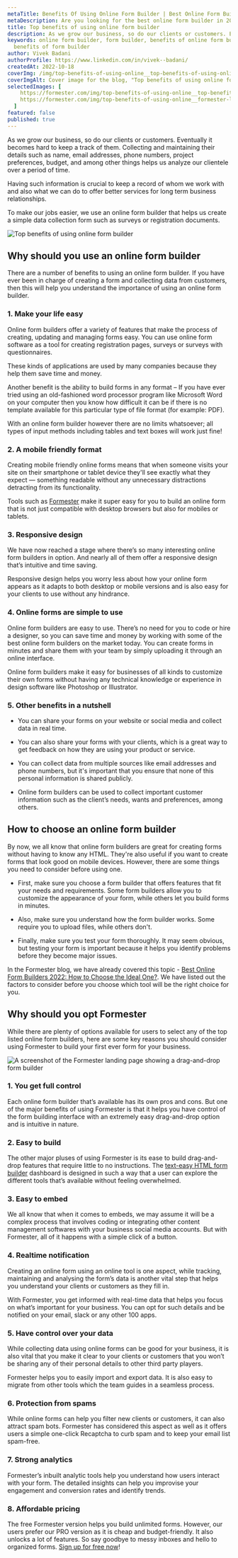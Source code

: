 ```yaml
---
metaTitle: Benefits Of Using Online Form Builder | Best Online Form Builder In 2023 - Formester
metaDescription: Are you looking for the best online form builder in 2023? Check out Formester's blog post to learn about the benefits of using an online form builder and how it can help you save time and money. 
title: Top benefits of using online form builder
description: As we grow our business, so do our clients or customers. Eventually it becomes hard to keep a track of them. Collecting and maintaining their details such as name, email addresses, phone numbers, project preferences, budget, and among other things helps us analyze our clientele over a period of time.
keywords: online form builder, form builder, benefits of online form builder,
  benefits of form builder
author: Vivek Badani
authorProfile: https://www.linkedin.com/in/vivek--badani/
createdAt: 2022-10-18
coverImg: /img/top-benefits-of-using-online__top-benefits-of-using-online-form-builder.png
coverImgAlt: Cover image for the blog, "Top benefits of using online form builder"
selectedImages: [
    https://formester.com/img/top-benefits-of-using-online__top-benefits-of-using-online-form-builder.png,
    https://formester.com/img/top-benefits-of-using-online__formester-landing-page.png
  ]
featured: false
published: true
---
```


As we grow our business, so do our clients or customers. Eventually
it becomes hard to keep a track of them. Collecting and maintaining their
details such as name, email addresses, phone numbers, project preferences,
budget, and among other things helps us analyze our clientele over a period of
time.

Having such information is crucial to keep a record of whom we work with and also what we can do to offer better services for long term business relationships.

To make our jobs easier, we use an online form builder that helps us create a simple data collection form such as surveys or registration documents.

![Top benefits of using online form builder](/img/top-benefits-of-using-online__top-benefits-of-using-online-form-builder.png 'Top benefits of using online form builder')

## Why should you use an online form builder

There are a number of benefits to using an online form builder. If you have ever been in charge of creating a form and collecting data from customers, then this will help you understand the importance of using an online form builder.

### 1. Make your life easy

Online form builders offer a variety of features that make the process of creating, updating and managing forms easy. You can use online form software as a tool for creating registration pages, surveys or surveys with questionnaires.

These kinds of applications are used by many companies because they help them save time and money.

Another benefit is the ability to build forms in any format – If you have ever tried using an old-fashioned word processor program like Microsoft Word on your computer then you know how difficult it can be if there is no template available for this particular type of file format (for example: PDF).

With an online form builder however there are no limits whatsoever; all types of input methods including tables and text boxes will work just fine!

### 2. A mobile friendly format

Creating mobile friendly online forms means that when someone visits your site on their smartphone or tablet device they'll see exactly what they expect — something readable without any unnecessary distractions detracting from its functionality.

Tools such as [Formester](/) make it super easy for you to build an online form that is not just compatible with desktop browsers but also for mobiles or tablets.

### 3. Responsive design

We have now reached a stage where there’s so many interesting online form builders in option. And nearly all of them offer a responsive design that’s intuitive and time saving.

Responsive design helps you worry less about how your online form appears as it adapts to both desktop or mobile versions and is also easy for your clients to use without any hindrance.

### 4. Online forms are simple to use

Online form builders are easy to use. There’s no need for you to code or hire a designer, so you can save time and money by working with some of the best online form builders on the market today. You can create forms in minutes and share them with your team by simply uploading it through an online interface.

Online form builders make it easy for businesses of all kinds to customize their own forms without having any technical knowledge or experience in design software like Photoshop or Illustrator.

### 5. Other benefits in a nutshell

- You can share your forms on your website or social media and collect data in real time.

- You can also share your forms with your clients, which is a great way to get feedback on how they are using your product or service.

- You can collect data from multiple sources like email addresses and phone numbers, but it's important that you ensure that none of this personal information is shared publicly.

- Online form builders can be used to collect important customer information such as the client’s needs, wants and preferences, among others.

## How to choose an online form builder

By now, we all know that online form builders are great for creating forms without having to know any HTML. They're also useful if you want to create forms that look good on mobile devices. However, there are some things you need to consider before using one.

- First, make sure you choose a form builder that offers features that fit your needs and requirements. Some form builders allow you to customize the appearance of your form, while others let you build forms in minutes.

- Also, make sure you understand how the form builder works. Some require you to upload files, while others don't.

- Finally, make sure you test your form thoroughly. It may seem obvious, but testing your form is important because it helps you identify problems before they become major issues.

In the Formester blog, we have already covered this topic - [Best Online Form Builders 2022: How to Choose the Ideal One?](/blog/best-online-form-builders/ 'Best online form builders 2022'). We have listed out the factors to consider before you choose which tool will be the right choice for you.

## Why should you opt Formester

While there are plenty of options available for users to select any of the top listed online form builders, here are some key reasons you should consider using Formester to build your first ever form for your business.

![A screenshot of the Formester landing page showing a drag-and-drop form builder](/img/top-benefits-of-using-online__formester-landing-page.png 'A screenshot of the Formester landing page showing a drag-and-drop form builder')

### 1. You get full control

Each online form builder that’s available has its own pros and cons. But one of the major benefits of using Formester is that it helps you have control of the form building interface with an extremely easy drag-and-drop option and is intuitive in nature.

### 2. Easy to build

The other major pluses of using Formester is its ease to build drag-and-drop features that require little to no instructions. The [text-easy HTML form builder](/ 'Formester') dashboard is designed in such a way that a user can explore the different tools that’s available without feeling overwhelmed.

### 3. Easy to embed

We all know that when it comes to embeds, we may assume it will be a complex process that involves coding or integrating other content management softwares with your business social media accounts. But with Formester, all of it happens with a simple click of a button.

### 4. Realtime notification

Creating an online form using an online tool is one aspect, while tracking, maintaining and analysing the form’s data is another vital step that helps you understand your clients or customers as they fill in.

With Formester, you get informed with real-time data that helps you focus on what’s important for your business. You can opt for such details and be notified on your email, slack or any other 100 apps.

### 5. Have control over your data

While collecting data using online forms can be good for your business, it is also vital that you make it clear to your clients or customers that you won’t be sharing any of their personal details to other third party players.

Formester helps you to easily import and export data. It is also easy to migrate from other tools which the team guides in a seamless process.

### 6. Protection from spams

While online forms can help you filter new clients or customers, it can also attract spam bots. Formester has considered this aspect as well as it offers users a simple one-click Recaptcha to curb spam and to keep your email list spam-free.

### 7. Strong analytics

Formester’s inbuilt analytic tools help you understand how users interact with your form. The detailed insights can help you improvise your engagement and conversion rates and identify trends.

### 8. Affordable pricing

The free Formester version helps you build unlimited forms. However, our users prefer our PRO version as it is cheap and budget-friendly. It also unlocks a lot of features. So say goodbye to messy inboxes and hello to organized forms.
[Sign up for free now](https://app.formester.com/users/sign_up)!
